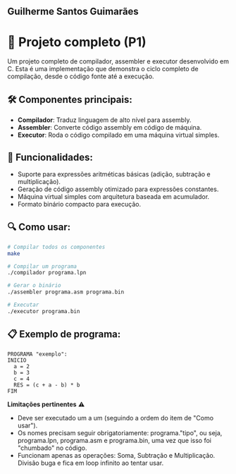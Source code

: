 ## Guilherme Santos Guimarães

# 🚀 **Projeto completo (P1)**

Um projeto completo de compilador, assembler e executor desenvolvido em C. Esta é uma implementação que demonstra o ciclo completo de compilação, desde o código fonte até a execução.

## 🛠️ **Componentes principais**:
- **Compilador**: Traduz linguagem de alto nível para assembly.
- **Assembler**: Converte código assembly em código de máquina.
- **Executor**: Roda o código compilado em uma máquina virtual simples.

## 💼 **Funcionalidades**:
- Suporte para expressões aritméticas básicas (adição, subtração e multiplicação).
- Geração de código assembly otimizado para expressões constantes.
- Máquina virtual simples com arquitetura baseada em acumulador.
- Formato binário compacto para execução.

## 🔍 **Como usar**:
```bash
# Compilar todos os componentes
make

# Compilar um programa
./compilador programa.lpn

# Gerar o binário
./assembler programa.asm programa.bin

# Executar
./executor programa.bin
```

## 📋 **Exemplo de programa**:
```
PROGRAMA "exemplo":
INICIO
  a = 2
  b = 3
  c = 4
  RES = (c + a - b) * b
FIM
```

**Limitações pertinentes** ⚠️
- Deve ser executado um a um (seguindo a ordem do item de "Como usar").
- Os nomes precisam seguir obrigatoriamente: programa."tipo", ou seja, programa.lpn, programa.asm e programa.bin, uma vez que isso foi "chumbado" no código.
- Funcionam apenas as operações: Soma, Subtração e Multiplicação. Divisão buga e fica em loop infinito ao tentar usar.
